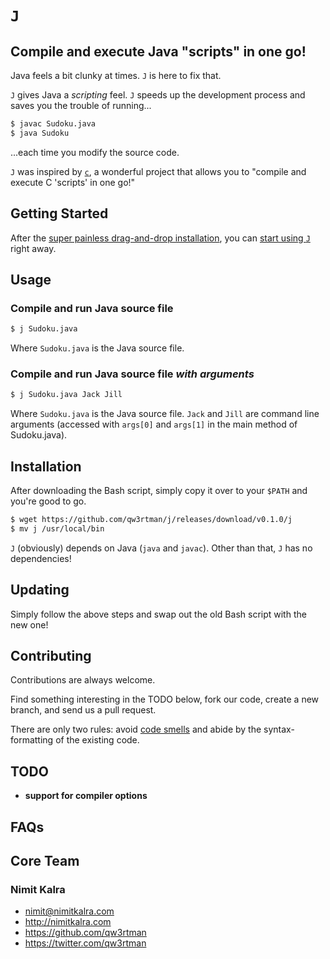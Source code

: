 # `J`
## Compile and execute Java "scripts" in one go!

Java feels a bit clunky at times. `J` is here to fix that.

`J` gives Java a *scripting* feel. `J` speeds up the development process and saves you the trouble of running...

```sh
$ javac Sudoku.java
$ java Sudoku
```

...each time you modify the source code.

`J` was inspired by [`c`](https://github.com/ryanmjacobs/c), a wonderful project that allows you to "compile and execute C 'scripts' in one go!"


## Getting Started
After the [super painless drag-and-drop installation](#installation), you can [start using `J`](#usage) right away.

## Usage
### Compile and run Java source file
```sh
$ j Sudoku.java
```

Where `Sudoku.java` is the Java source file.

### Compile and run Java source file *with arguments*
```sh
$ j Sudoku.java Jack Jill
```

Where `Sudoku.java` is the Java source file. `Jack` and `Jill` are command line arguments (accessed with `args[0]` and `args[1]` in the main method of Sudoku.java).

## Installation
After downloading the Bash script, simply copy it over to your `$PATH` and you're good to go.
```sh
$ wget https://github.com/qw3rtman/j/releases/download/v0.1.0/j
$ mv j /usr/local/bin
```

`J` (obviously) depends on Java (`java` and `javac`). Other than that, `J` has no dependencies!

## Updating
Simply follow the above steps and swap out the old Bash script with the new one!

## Contributing
Contributions are always welcome.

Find something interesting in the TODO below, fork our code, create a new branch, and send us a pull request.

There are only two rules: avoid [code smells](http://blog.codinghorror.com/code-smells/) and abide by the syntax-formatting of the existing code.

## TODO
* **support for compiler options**

## FAQs

## Core Team
### Nimit Kalra
* <nimit@nimitkalra.com>
* <http://nimitkalra.com>
* <https://github.com/qw3rtman>
* <https://twitter.com/qw3rtman>
